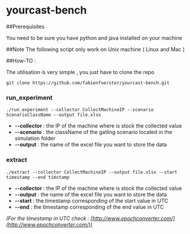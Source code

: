 yourcast-bench
==============

##Prerequisites

You need to be sure you have python and java installed on your machine 

##Note
The following script only work on Unix machine ( Linux and Mac )

##How-TO :

The utilisation is very simple , you just have to clone the repo 

```
git clone https://github.com/fabienfoerster/yourcast-bench.git
```
### run_experiment

```
./run_experiment --collector CollectMachineIP --scenario ScenarioClassName --output file.xlsx
```
* **--collector** : the IP of the machine where is stock the collected value
* **--scenario** : the className of the gatling scenario located in the simulation folder
* **--output** : the name of the excel file you want to store the data 

### extract

```
./extract --collector CollectMachineIP --output file.xlsx --start timestamp --end timstamp
```

* **--collector** : the IP of the machine where is stock the collected value
* **--output** : the name of the excel file you want to store the data 
* **--start** : the timestamp corresponding of the start value in UTC
* **--end** : the timestamp corresponding of the end value in UTC

*(For the timestamp in UTC check : [http://www.epochconverter.com/](http://www.epochconverter.com/))*
